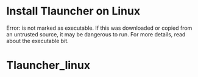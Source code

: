 # Install Tlauncher on Linux
Error: is not marked as executable. If this was downloaded or copied from an untrusted source, it may be dangerous to run. For more details, read about the executable bit.
# Tlauncher_linux
